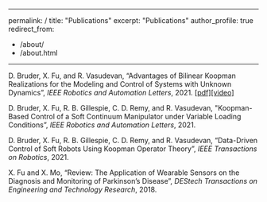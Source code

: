 <!-- ---
layout: archive
title: "Publications"
permalink: /publications/
author_profile: true
--- -->

---
permalink: /
title: "Publications"
excerpt: "Publications"
author_profile: true
redirect_from: 
  - /about/
  - /about.html
---

<!-- {% if author.googlescholar %}
  You can also find my articles on <u><a href="{{author.googlescholar}}">my Google Scholar profile</a>.</u>
{% endif %}

{% include base_path %}

{% for post in site.publications reversed %}
  {% include archive-single.html %}
{% endfor %} -->

D. Bruder, X. Fu, and R. Vasudevan, “Advantages of Bilinear Koopman Realizations for the Modeling and Control of Systems with Unknown Dynamics”, _IEEE Robotics and Automation Letters_, 2021.
[[pdf]](https://ieeexplore.ieee.org/document/9477047)[[video]](https://www.youtube.com/watch?v=g2yRUoPK40c)

D. Bruder, X. Fu, R. B. Gillespie, C. D. Remy, and R. Vasudevan, "Koopman-Based Control of a Soft Continuum Manipulator under Variable Loading Conditions”, _IEEE Robotics and Automation Letters_, 2021.

D. Bruder, X. Fu, R. B. Gillespie, C. D. Remy, and R. Vasudevan, “Data-Driven Control of Soft Robots Using Koopman Operator Theory”, _IEEE Transactions on Robotics_, 2021.

X. Fu and X. Mo, “Review: The Application of Wearable Sensors on the Diagnosis and Monitoring of Parkinson’s Disease”, _DEStech Transactions on Engineering and Technology Research_, 2018.
